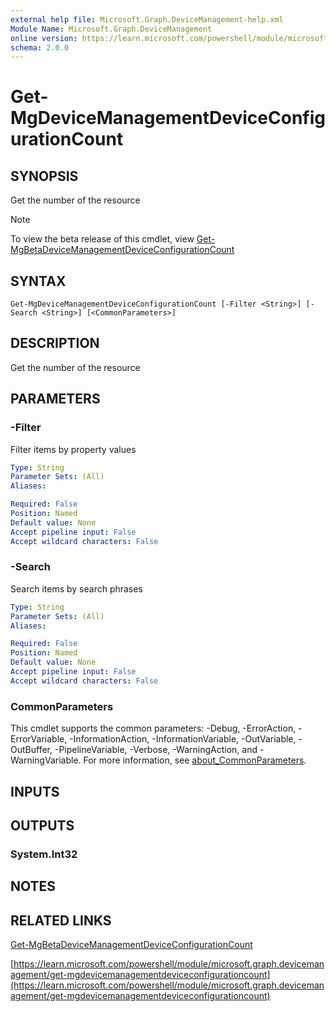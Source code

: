 ```yaml
---
external help file: Microsoft.Graph.DeviceManagement-help.xml
Module Name: Microsoft.Graph.DeviceManagement
online version: https://learn.microsoft.com/powershell/module/microsoft.graph.devicemanagement/get-mgdevicemanagementdeviceconfigurationcount
schema: 2.0.0
---
```


# Get-MgDeviceManagementDeviceConfigurationCount

## SYNOPSIS
Get the number of the resource

> [!NOTE]
> To view the beta release of this cmdlet, view [Get-MgBetaDeviceManagementDeviceConfigurationCount](/powershell/module/Microsoft.Graph.Beta.DeviceManagement/Get-MgBetaDeviceManagementDeviceConfigurationCount?view=graph-powershell-beta)

## SYNTAX

```
Get-MgDeviceManagementDeviceConfigurationCount [-Filter <String>] [-Search <String>] [<CommonParameters>]
```

## DESCRIPTION
Get the number of the resource

## PARAMETERS

### -Filter
Filter items by property values

```yaml
Type: String
Parameter Sets: (All)
Aliases:

Required: False
Position: Named
Default value: None
Accept pipeline input: False
Accept wildcard characters: False
```

### -Search
Search items by search phrases

```yaml
Type: String
Parameter Sets: (All)
Aliases:

Required: False
Position: Named
Default value: None
Accept pipeline input: False
Accept wildcard characters: False
```

### CommonParameters
This cmdlet supports the common parameters: -Debug, -ErrorAction, -ErrorVariable, -InformationAction, -InformationVariable, -OutVariable, -OutBuffer, -PipelineVariable, -Verbose, -WarningAction, and -WarningVariable. For more information, see [about_CommonParameters](http://go.microsoft.com/fwlink/?LinkID=113216).

## INPUTS

## OUTPUTS

### System.Int32
## NOTES

## RELATED LINKS
[Get-MgBetaDeviceManagementDeviceConfigurationCount](/powershell/module/Microsoft.Graph.Beta.DeviceManagement/Get-MgBetaDeviceManagementDeviceConfigurationCount?view=graph-powershell-beta)

[https://learn.microsoft.com/powershell/module/microsoft.graph.devicemanagement/get-mgdevicemanagementdeviceconfigurationcount](https://learn.microsoft.com/powershell/module/microsoft.graph.devicemanagement/get-mgdevicemanagementdeviceconfigurationcount)


